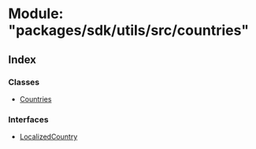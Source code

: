 # Module: "packages/sdk/utils/src/countries"

## Index

### Classes

* [Countries](../classes/_packages_sdk_utils_src_countries_.countries.md)

### Interfaces

* [LocalizedCountry](../interfaces/_packages_sdk_utils_src_countries_.localizedcountry.md)
